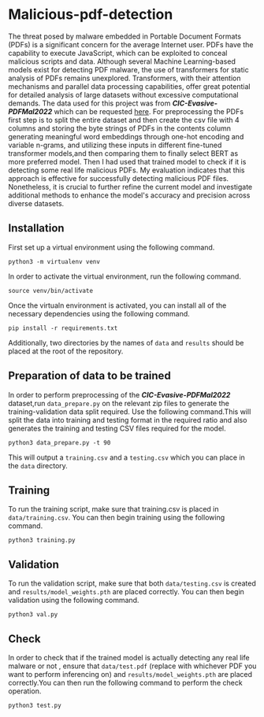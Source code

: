 # Malicious-pdf-detection



The threat posed by malware embedded in Portable Document Formats (PDFs) is a significant concern for the average Internet user. PDFs have the capability to execute JavaScript, which can be exploited to conceal malicious scripts and data. Although several Machine Learning-based models exist for detecting PDF malware, the use of transformers for static analysis of PDFs remains unexplored. Transformers, with their attention mechanisms and parallel data processing capabilities, offer great potential for detailed analysis of large datasets without excessive computational demands. 
The data used for this project was from ***CIC-Evasive-PDFMal2022*** which can be requested [here](https://www.unb.ca/cic/datasets/pdfmal-2022.html).
For preprocessing the PDFs first step is to split the entire dataset and then create the csv file with 4 columns and storing the byte strings of PDFs in the contents column generating meaningful word embeddings through one-hot encoding and variable n-grams, and utilizing these inputs in different fine-tuned transformer models,and then comparing them to finally select BERT as more preferred model.
Then I had used that trained model to check if it is detecting some real life malicious PDFs. My evaluation indicates that this approach is effective for successfully detecting malicious PDF files. Nonetheless, it is crucial to further refine the current model and investigate additional methods to enhance the model's accuracy and precision across diverse datasets.

 
## Installation

First set up a virtual environment using the following command.

```
python3 -m virtualenv venv
```

In order to activate the virtual environment, run the following command.

```
source venv/bin/activate
```

Once the virtualn environment is activated, you can install all of the necessary dependencies using the following command.

```
pip install -r requirements.txt
```

Additionally, two directories by the names of `data` and `results` should be placed at the root of the repository.


## Preparation of data to be trained

In order to perform preprocessing of the ***CIC-Evasive-PDFMal2022*** dataset,run `data_prepare.py` on the relevant zip files to generate the training-validation data split required. Use the following command.This will split the data into training and testing format in the required ratio and also generates the training and testing CSV files required for the model. 

```
python3 data_prepare.py -t 90
```

This will output a `training.csv` and a `testing.csv` which you can place in the `data` directory.

## Training

To run the training script, make sure that training.csv is placed in `data/training.csv`. You can then begin training using the following command.

```
python3 training.py
```

## Validation

To run the validation script, make sure that both `data/testing.csv` is created and `results/model_weights.pth` are placed correctly.
You can then begin validation using the following command.

```
python3 val.py
```

## Check

In order to check that if the trained model is actually detecting any real life malware or not , ensure that `data/test.pdf` (replace with whichever PDF you want to perform inferencing on) and `results/model_weights.pth` are placed correctly.You can then run the following command to perform the check operation.

```
python3 test.py
```

